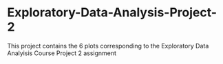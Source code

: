 Exploratory-Data-Analysis-Project-2
===================================

This project contains the 6 plots corresponding to the Exploratory Data Analyisis Course Project 2 assignment
